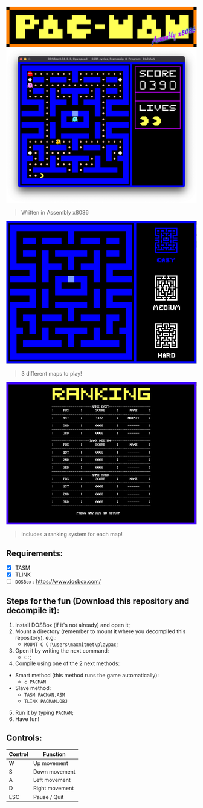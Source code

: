 ![](https://github.com/Gutomz/PacmanGameOCLM/blob/master/imgRepo/bannerPacman.png)
![](https://github.com/Gutomz/PacmanGameOCLM/blob/master/imgRepo/ingame.png)
> Written in Assembly x8086

![](https://github.com/Gutomz/PacmanGameOCLM/blob/master/imgRepo/maps.gif)
> 3 different maps to play!


![](https://github.com/Gutomz/PacmanGameOCLM/blob/master/imgRepo/ranking.png)
> Includes a ranking system for each map!

## Requirements:
- [x] TASM
- [x] TLINK
- [ ] `DOSBox` : <https://www.dosbox.com/>

## Steps for the fun (Download this repository and decompile it):
1. Install DOSBox (if it's not already) and open it;
2. Mount a directory (remember to mount it where you decompiled this repository), e.g.:
   + `MOUNT C C:\users\maxmitnet\playpac`;
3. Open it by writing the next command: 
   + `C:`;
4. Compile using one of the 2 next methods:
+ Smart method (this method runs the game automatically):
   + `c PACMAN`
+ Slave method:
   + `TASM PACMAN.ASM`
   + `TLINK PACMAN.OBJ`
5. Run it by typing `PACMAN`;
6. Have fun!

## Controls:

|   Control    |     Function    |
|------------- | ----------------|
|      W       |  Up movement    |
|      S       |  Down movement  |
|      A       |  Left movement  |
|      D       |  Right movement |
|     ESC      |  Pause / Quit   |
